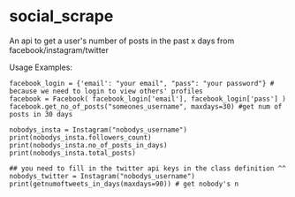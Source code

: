 # social_scrape
An api to get a user's number of posts in the past x days from facebook/instagram/twitter



Usage Examples:
        
    facebook_login = {'email': "your email", "pass": "your password"} # because we need to login to view others' profiles
    facebook = Facebook( facebook_login['email'], facebook_login['pass'] )
    facebook.get_no_of_posts("someones_username", maxdays=30) #get num of posts in 30 days

    nobodys_insta = Instagram("nobodys_username")
    print(nobodys_insta.followers_count)
    print(nobodys_insta.no_of_posts_in_days)
    print(nobodys_insta.total_posts)

    ## you need to fill in the twitter api keys in the class definition ^^
    nobodys_twitter = Instagram("nobodys_username")
    print(getnumoftweets_in_days(maxdays=90)) # get nobody's n
